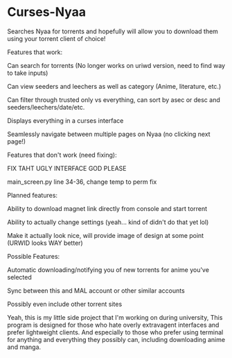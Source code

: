 # Curses-Nyaa
Searches Nyaa for torrents and hopefully will allow you to download them using your torrent client of choice!


Features that work:

Can search for torrents (No longer works on uriwd version, need to find way to take inputs)

Can view seeders and leechers as well as category (Anime, literature, etc.)

Can filter through trusted only vs everything, can sort by asec or desc and 
seeders/leechers/date/etc.

Displays everything in a curses interface

Seamlessly navigate between multiple pages on Nyaa (no clicking next page!)


Features that don't work (need fixing):

FIX TAHT UGLY INTERFACE GOD PLEASE

main_screen.py line 34-36, change temp to perm fix


Planned features:

Ability to download magnet link directly from console and start torrent

Ability to actually change settings (yeah... kind of didn't do that yet lol)

Make it actually look nice, will provide image of design at some point (URWID looks WAY better)


Possible Features:

Automatic downloading/notifying you of new torrents for anime you've selected

Sync between this and MAL account or other similar accounts

Possibly even include other torrent sites


Yeah, this is my little side project that I'm working on during university, This program is designed
for those who hate overly extravagent interfaces and prefer lightweight clients. And especially to those
who prefer using terminal for anything and everything they possibly can, including downloading anime and manga.
